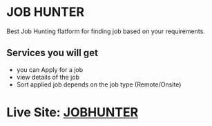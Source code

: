 # JOB HUNTER

Best Job Hunting flatform for finding job based on your requirements.

## Services you will get
- you can Apply for a job
- view details of the job
- Sort applied job depends on the job type (Remote/Onsite)

# Live Site: [JOBHUNTER](https://earnest-dieffenbachia-3b31bc.netlify.app/)